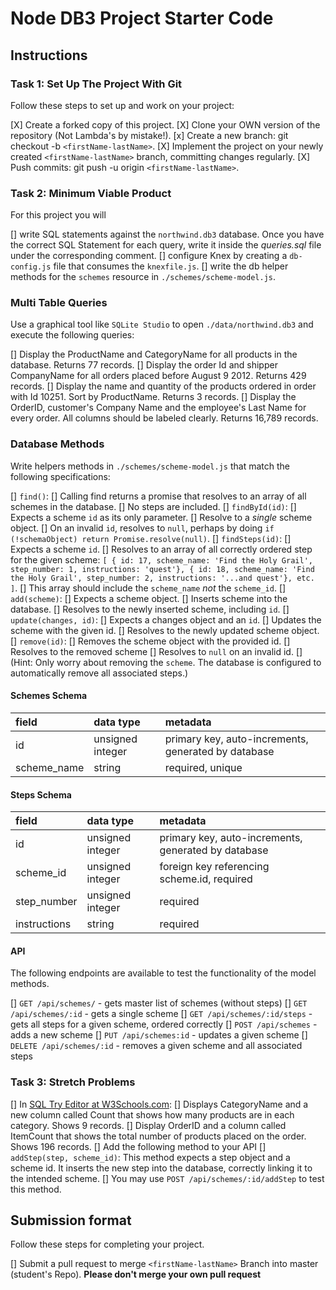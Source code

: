 # Node DB3 Project Starter Code

## Instructions

### Task 1: Set Up The Project With Git

Follow these steps to set up and work on your project:

[X] Create a forked copy of this project.
[X] Clone your OWN version of the repository (Not Lambda's by mistake!).
[x] Create a new branch: git checkout -b `<firstName-lastName>`.
[X] Implement the project on your newly created `<firstName-lastName>` branch, committing changes regularly.
[X] Push commits: git push -u origin `<firstName-lastName>`.

### Task 2: Minimum Viable Product

For this project you will

[] write SQL statements against the `northwind.db3` database. Once you have the correct SQL Statement for each query, write it inside the _queries.sql_ file under the corresponding comment.
[] configure Knex by creating a `db-config.js` file that consumes the `knexfile.js`.
[] write the db helper methods for the `schemes` resource in `./schemes/scheme-model.js`.

### Multi Table Queries

Use a graphical tool like `SQLite Studio` to open `./data/northwind.db3` and execute the following queries:

[] Display the ProductName and CategoryName for all products in the database. Returns 77 records.
[] Display the order Id and shipper CompanyName for all orders placed before August 9 2012. Returns 429 records.
[] Display the name and quantity of the products ordered in order with Id 10251. Sort by ProductName. Returns 3 records.
[] Display the OrderID, customer's Company Name and the employee's Last Name for every order. All columns should be labeled clearly. Returns 16,789 records.

### Database Methods

Write helpers methods in `./schemes/scheme-model.js` that match the following specifications:

[] `find()`:
  [] Calling find returns a promise that resolves to an array of all schemes in the database.
  [] No steps are included.
[] `findById(id)`:
  [] Expects a scheme `id` as its only parameter.
  [] Resolve to a _single_ scheme object.
  [] On an invalid `id`, resolves to `null`, perhaps by doing `if (!schemaObject) return Promise.resolve(null)`.
[] `findSteps(id)`:
  [] Expects a scheme `id`.
  [] Resolves to an array of all correctly ordered step for the given scheme: `[ { id: 17, scheme_name: 'Find the Holy Grail', step_number: 1, instructions: 'quest'}, { id: 18, scheme_name: 'Find the Holy Grail', step_number: 2, instructions: '...and quest'}, etc. ]`.
  [] This array should include the `scheme_name` _not_ the `scheme_id`.
[] `add(scheme)`:
  [] Expects a scheme object.
  [] Inserts scheme into the database.
  [] Resolves to the newly inserted scheme, including `id`.
[] `update(changes, id)`:
  [] Expects a changes object and an `id`.
  [] Updates the scheme with the given id.
  [] Resolves to the newly updated scheme object.
[] `remove(id)`:
  [] Removes the scheme object with the provided id.
  [] Resolves to the removed scheme
  [] Resolves to `null` on an invalid id.
  [] (Hint: Only worry about removing the `scheme`. The database is configured to automatically remove all associated steps.)

#### Schemes Schema

| field       | data type        | metadata                                            |
| :---------- | :--------------- | :-------------------------------------------------- |
| id          | unsigned integer | primary key, auto-increments, generated by database |
| scheme_name | string           | required, unique                                    |

#### Steps Schema

| field        | data type        | metadata                                            |
| :----------- | :--------------- | :-------------------------------------------------- |
| id           | unsigned integer | primary key, auto-increments, generated by database |
| scheme_id    | unsigned integer | foreign key referencing scheme.id, required         |
| step_number  | unsigned integer | required                                            |
| instructions | string           | required                                            |

#### API

The following endpoints are available to test the functionality of the model methods.

[] `GET /api/schemes/` - gets master list of schemes (without steps)
[] `GET /api/schemes/:id` - gets a single scheme
[] `GET /api/schemes/:id/steps` - gets all steps for a given scheme, ordered correctly
[] `POST /api/schemes` - adds a new scheme
[] `PUT /api/schemes:id` - updates a given scheme
[] `DELETE /api/schemes/:id` - removes a given scheme and all associated steps

### Task 3: Stretch Problems

[] In [SQL Try Editor at W3Schools.com](https://www.w3schools.com/Sql/tryit.asp?filename=trysql_select_top):
  [] Displays CategoryName and a new column called Count that shows how many products are in each category. Shows 9 records.
  [] Display OrderID and a column called ItemCount that shows the total number of products placed on the order. Shows 196 records.
[] Add the following method to your API
  [] `addStep(step, scheme_id)`: This method expects a step object and a scheme id. It inserts the new step into the database, correctly linking it to the intended scheme.
  [] You may use `POST /api/schemes/:id/addStep` to test this method.

## Submission format

Follow these steps for completing your project.

[] Submit a pull request to merge `<firstName-lastName>` Branch into master (student's Repo). **Please don't merge your own pull request**
